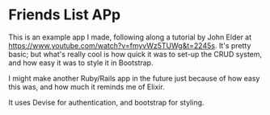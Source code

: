 # Friends List APp

This is an example app I made, following along a tutorial by John Elder at https://www.youtube.com/watch?v=fmyvWz5TUWg&t=2245s. It's pretty basic; but what's really cool is how quick it was to set-up the CRUD system, and how easy it was to style it in Bootstrap.

I might make another Ruby/Rails app in the future just because of how easy this was, and how much it reminds me of Elixir.

It uses Devise for authentication, and bootstrap for styling.